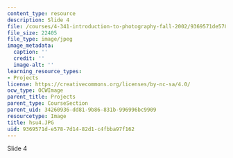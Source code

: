 ```yaml
---
content_type: resource
description: Slide 4
file: /courses/4-341-introduction-to-photography-fall-2002/9369571de5787d1482d1c4fbba97f162_hsu4.JPG
file_size: 22405
file_type: image/jpeg
image_metadata:
  caption: ''
  credit: ''
  image-alt: ''
learning_resource_types:
- Projects
license: https://creativecommons.org/licenses/by-nc-sa/4.0/
ocw_type: OCWImage
parent_title: Projects
parent_type: CourseSection
parent_uid: 34260936-dd81-9b86-831b-996996bc9909
resourcetype: Image
title: hsu4.JPG
uid: 9369571d-e578-7d14-82d1-c4fbba97f162
---
```

Slide 4